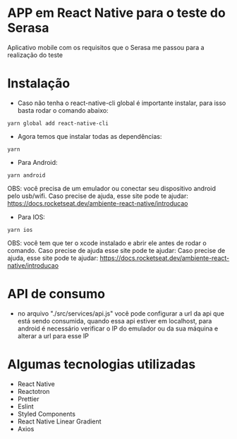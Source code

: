 # APP em React Native para o teste do Serasa

Aplicativo mobile com os requisitos que o Serasa me passou para a realização do teste

# Instalação

- Caso não tenha o react-native-cli global é importante instalar, para isso basta rodar o comando abaixo:

```
yarn global add react-native-cli
```

- Agora temos que instalar todas as dependências:

```
yarn
```

- Para Android:

```
yarn android
```

OBS: você precisa de um emulador ou conectar seu dispositivo android pelo usb/wifi. Caso precise de ajuda, esse site pode te ajudar: https://docs.rocketseat.dev/ambiente-react-native/introducao

- Para IOS:

```
yarn ios
```

OBS: você tem que ter o xcode instalado e abrir ele antes de rodar o comando. Caso precise de ajuda esse site pode te ajudar: Caso precise de ajuda, esse site pode te ajudar: https://docs.rocketseat.dev/ambiente-react-native/introducao

# API de consumo

- no arquivo "./src/services/api.js" você pode configurar a url da api que está sendo consumida, quando essa api estiver em localhost, para android é necessário verificar o IP do emulador ou da sua máquina e alterar a url para esse IP

# Algumas tecnologias utilizadas

- React Native
- Reactotron
- Prettier
- Eslint
- Styled Components
- React Native Linear Gradient
- Axios
